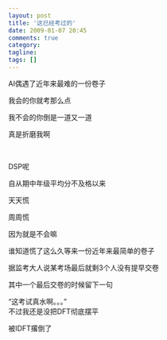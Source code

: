 ```yaml
---
layout: post
title: '这已经考过的'
date: 2009-01-07 20:45
comments: true
category: 
tagline: 
tags: []
---
```

    

AI偶遇了近年来最难的一份卷子 

我会的你就考那么点 

我不会的你倒是一道又一道 

真是折磨我啊 

  

DSP呢 

自从期中年级平均分不及格以来 

天天慌 

周周慌 

因为就是不会嘛 

谁知道慌了这么久等来一份近年来最简单的卷子 

据监考大人说某考场最后就剩3个人没有提早交卷 

其中一个最后交卷的时候留下一句 

“这考试真水啊。。。”  
不过我还是没把DFT彻底摆平 

被IDFT撂倒了  

